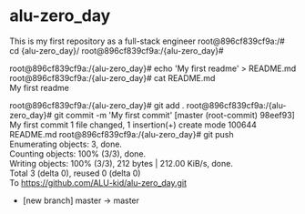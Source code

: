 # alu-zero_day
This is my first repository as a full-stack engineer
root@896cf839cf9a:/# cd {alu-zero_day}/
root@896cf839cf9a:/{alu-zero_day}#

root@896cf839cf9a:/{alu-zero_day}# echo 'My first readme' > README.md                                                                 
root@896cf839cf9a:/{alu-zero_day}# cat README.md                                                                                      
My first readme

root@896cf839cf9a:/{alu-zero_day}# git add .
root@896cf839cf9a:/{alu-zero_day}# git commit -m 'My first commit'
[master (root-commit) 98eef93] My first commit
 1 file changed, 1 insertion(+)
 create mode 100644 README.md
root@896cf839cf9a:/{alu-zero_day}# git push                                                                                           
Enumerating objects: 3, done.                                                                                                         
Counting objects: 100% (3/3), done.                                                                                                   
Writing objects: 100% (3/3), 212 bytes | 212.00 KiB/s, done.                                                                          
Total 3 (delta 0), reused 0 (delta 0)                                                                                                 
To https://github.com/ALU-kid/alu-zero_day.git                                                                                       
 * [new branch]      master -> master              
